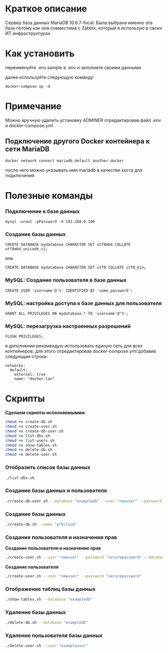 # Краткое описание
Сервер база данных MariaDB 10.6.7-focal.
Была выбрана именно эта база потому как она совместима с Zabbix, который я использую в своих ИТ инфраструктурах.

# Как установить
переименуйте .env.sample в .env и заполните своими данными

далее используйте следующую команду:
```
docker-compose up -d
```

# Примечание
Можно вручную удалить установку ADMINER отредактировав файл .env и docker-compose.yml

## Подключение другого Docker контейнера к сети MariaDB
```
docker network connect mariadb_default another-docker
```
после чего можно указывать имя mariadb в качестве хоста для подключения

# Полезные команды

### Подключение к базе данных
```
mysql -uroot -pPassword -h 192.168.0.100
```

### Создание базы данных

```
CREATE DATABASE mydatabase CHARACTER SET utf8mb4 COLLATE utf8mb4_unicode_ci;
```
или
```
CREATE DATABASE mydatabase CHARACTER SET utf8 COLLATE utf8_bin;
```

### MySQL: Создание пользователя в базе данных
```
CREATE USER 'username'@'%' IDENTIFIED BY 'some_password';
```

### MySQL: настройка доступа к базе данных для пользователя
```
GRANT ALL PRIVILEGES ON mydatabase.* TO 'username'@'%';
```

### MySQL: перезагрузка настроенных разрешений
```
FLUSH PRIVILEGES;
```

в дополнении рекомендую использовать единую сеть для всех контейнеров, для этого отредактировав docker-compose.yml добавив следующие строки:
```
networks:
  default:
    external: true
    name: "docker-lan"
```

# Скрипты

**Сделаем скрипты исполняемымми:**
```bash
chmod +x create-db.sh
chmod +x create-user.sh
chmod +x create-db-user.sh
chmod +x list-dbs.sh
chmod +x list-users.sh
chmod +x show-tables.sh
chmod +x delete-db.sh
chmod +x delete-user.sh
```

### Отобразить список базы данных

```bash
./list-dbs.sh
```
### Создание базы данных и пользователя

```bash
./create-db-user.sh --database "exampledb" --user "newuser" --password "securepassword"
```

### Создание базы данных

```bash
./create-db.sh --name "prbcloud"
```
### Создание пользователя и назначения прав

**Создание пользователя и назначение прав**

```bash
./create-user.sh --user "newuser" --password "securepassword" --database "prbcloud"
```

**Создание пользователя**

```bash
./create-user.sh --user "newuser" --password "securepassword"
```

### Отображение таблиц базы данных

```bash
./show-tables.sh --database "exampledb"
```

### Удаление базы данных

```bash
./delete-db.sh --database "exampledb"
```

### Удаление пользователя базы данных

```bash
./delete-user.sh --user "exampleuser"
```